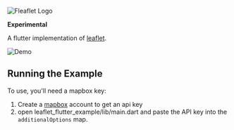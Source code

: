 ![Fleaflet Logo](https://i.imgur.com/1bYXdK8.png)

**Experimental**

A flutter implementation of [leaflet].

![Demo](https://i.imgur.com/QGO0Boq.gifv)

## Running the Example

To use, you'll need a mapbox key:

1. Create a [mapbox] account to get an api key
2. open leaflet_flutter_example/lib/main.dart and paste the API key into the
`additionalOptions` map.

[leaflet]: http://leafletjs.com/
[mapbox]: https://www.mapbox.com/
